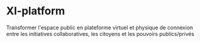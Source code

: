 # Xl-platform
Transformer l'espace public en plateforme virtuel et physique de connexion entre les initiatives collaboratives, les citoyens et les pouvoirs publics/privés
